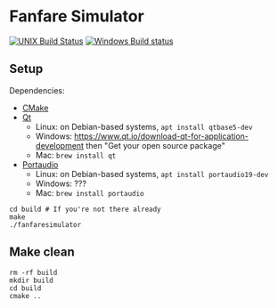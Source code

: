 # Fanfare Simulator

[![UNIX Build Status](https://travis-ci.org/fanfaresimulator/fanfaresimulator.svg?branch=master)](https://travis-ci.org/fanfaresimulator/fanfaresimulator)
[![Windows Build status](https://ci.appveyor.com/api/projects/status/feq6cgdphiymy52p?svg=true)](https://ci.appveyor.com/project/emersion/fanfaresimulator)

## Setup

Dependencies:
* [CMake](https://cmake.org/)
* [Qt](https://www.qt.io/)
  * Linux: on Debian-based systems, `apt install qtbase5-dev`
  * Windows: https://www.qt.io/download-qt-for-application-development then "Get your open source package"
  * Mac: `brew install qt`
* [Portaudio](http://www.portaudio.com/)
  * Linux: on Debian-based systems, `apt install portaudio19-dev`
  * Windows: ???
  * Mac: `brew install portaudio`

```shell
cd build # If you're not there already
make
./fanfaresimulator
```

## Make clean

```shell
rm -rf build
mkdir build
cd build
cmake ..
```
